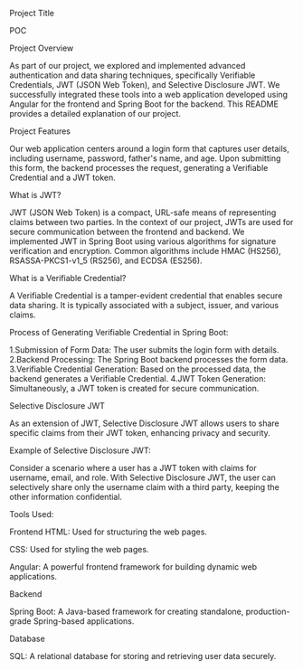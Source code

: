 Project Title

POC

Project Overview

As part of our project, we explored and implemented advanced authentication and data sharing techniques, specifically Verifiable Credentials, JWT (JSON Web Token), and Selective Disclosure JWT. We successfully integrated these tools into a web application developed using Angular for the frontend and Spring Boot for the backend. This README provides a detailed explanation of our project.

Project Features

Our web application centers around a login form that captures user details, including username, password, father's name, and age. Upon submitting this form, the backend processes the request, generating a Verifiable Credential and a JWT token.

What is JWT?

JWT (JSON Web Token) is a compact, URL-safe means of representing claims between two parties. In the context of our project, JWTs are used for secure communication between the frontend and backend.
We implemented JWT in Spring Boot using various algorithms for signature verification and encryption. Common algorithms include HMAC (HS256), RSASSA-PKCS1-v1_5 (RS256), and ECDSA (ES256).

What is a Verifiable Credential?

A Verifiable Credential is a tamper-evident credential that enables secure data sharing. It is typically associated with a subject, issuer, and various claims.

Process of Generating Verifiable Credential in Spring Boot:

1.Submission of Form Data: The user submits the login form with details.
2.Backend Processing: The Spring Boot backend processes the form data.
3.Verifiable Credential Generation: Based on the processed data, the backend generates a Verifiable Credential.
4.JWT Token Generation: Simultaneously, a JWT token is created for secure communication.

Selective Disclosure JWT

As an extension of JWT, Selective Disclosure JWT allows users to share specific claims from their JWT token, enhancing privacy and security.

Example of Selective Disclosure JWT:

Consider a scenario where a user has a JWT token with claims for username, email, and role. With Selective Disclosure JWT, the user can selectively share only the username claim with a third party, keeping the other information confidential.

Tools Used:

Frontend
HTML: Used for structuring the web pages.

CSS: Used for styling the web pages.

Angular: A powerful frontend framework for building dynamic web applications.

Backend

Spring Boot: A Java-based framework for creating standalone, production-grade Spring-based applications.

Database

SQL: A relational database for storing and retrieving user data securely.
